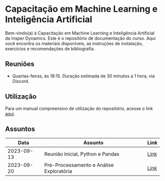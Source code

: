 # Capacitação em Machine Learning e Inteligência Artificial

Bem-vindo(a) à Capacitação em Machine Learning e Inteligência Artificial da Insper Dynamics. Este é o repositório de documentação do curso. Aqui você encontra os materiais disponíveis, as instruções de instalação, exercícios e recomendações de bibliografia.

## Reuniões

- Quartas-feiras, às 18:15. Duração estimada de 30 minutos a 1 hora, via Discord.

## Utilização

Para um manual compreensivo de utilização do repositório, acesse o link [aqui](#).

## Assuntos

| Data       | Assunto               | Link                       |
|------------|-----------------------|----------------------------|
| 2023-09-13 | Reunião Inicial, Python e Pandas     | [Link](#)       |
| 2023-09-20 | Pré-Processamento e Análise Exploratória | [Link](#)    |
